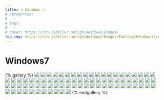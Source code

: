 ```yaml
---
title: ⭐ Windows ⭐
# categories:
#   -
# tags:
#   -
# cover: https://cdn.jsdelivr.net/gh/Weidows/Images/
top_img: https://cdn.jsdelivr.net/gh/Weidows/Images/Fantasy/Windows7/img0.jpeg
---
```


<!--
 * @Author: Weidows
 * @LastEditors: Weidows
 * @LastEditTime: 2020-10-24 22:52:53
 * @FilePath: \Weidowsd:\Game\Demo\Github\Blog\source\tags\gallery_data\Windows.md
-->

# Windows7

{% gallery %}
![](https://cdn.jsdelivr.net/gh/Weidows/Images/Fantasy/Windows7/img0.jpeg)
![](https://cdn.jsdelivr.net/gh/Weidows/Images/Fantasy/Windows7/windows7_003001.jpeg)
![](https://cdn.jsdelivr.net/gh/Weidows/Images/Fantasy/Windows7/windows7_003002.jpeg)
![](https://cdn.jsdelivr.net/gh/Weidows/Images/Fantasy/Windows7/windows7_003003.jpeg)
![](https://cdn.jsdelivr.net/gh/Weidows/Images/Fantasy/Windows7/windows7_003004.jpeg)
![](https://cdn.jsdelivr.net/gh/Weidows/Images/Fantasy/Windows7/windows7_003005.jpeg)
![](https://cdn.jsdelivr.net/gh/Weidows/Images/Fantasy/Windows7/windows7_003006.jpeg)
![](https://cdn.jsdelivr.net/gh/Weidows/Images/Fantasy/Windows7/windows7_003007.jpeg)
![](https://cdn.jsdelivr.net/gh/Weidows/Images/Fantasy/Windows7/windows7_003008.jpeg)
![](https://cdn.jsdelivr.net/gh/Weidows/Images/Fantasy/Windows7/windows7_003009.jpeg)
![](https://cdn.jsdelivr.net/gh/Weidows/Images/Fantasy/Windows7/windows7_003010.jpeg)
![](https://cdn.jsdelivr.net/gh/Weidows/Images/Fantasy/Windows7/windows7_003011.jpeg)
![](https://cdn.jsdelivr.net/gh/Weidows/Images/Fantasy/Windows7/windows7_003012.jpeg)
![](https://cdn.jsdelivr.net/gh/Weidows/Images/Fantasy/Windows7/windows7_003013.jpeg)
![](https://cdn.jsdelivr.net/gh/Weidows/Images/Fantasy/Windows7/windows7_003014.jpeg)
![](https://cdn.jsdelivr.net/gh/Weidows/Images/Fantasy/Windows7/windows7_003015.jpeg)
![](https://cdn.jsdelivr.net/gh/Weidows/Images/Fantasy/Windows7/windows7_003016.jpeg)
![](https://cdn.jsdelivr.net/gh/Weidows/Images/Fantasy/Windows7/windows7_003017.jpeg)
![](https://cdn.jsdelivr.net/gh/Weidows/Images/Fantasy/Windows7/windows7_003018.jpeg)
![](https://cdn.jsdelivr.net/gh/Weidows/Images/Fantasy/Windows7/windows7_003019.jpeg)
![](https://cdn.jsdelivr.net/gh/Weidows/Images/Fantasy/Windows7/windows7_003020.jpeg)
![](https://cdn.jsdelivr.net/gh/Weidows/Images/Fantasy/Windows7/windows7_004001.jpeg)
![](https://cdn.jsdelivr.net/gh/Weidows/Images/Fantasy/Windows7/windows7_004002.jpeg)
![](https://cdn.jsdelivr.net/gh/Weidows/Images/Fantasy/Windows7/windows7_004003.jpeg)
![](https://cdn.jsdelivr.net/gh/Weidows/Images/Fantasy/Windows7/windows7_004004.jpeg)
![](https://cdn.jsdelivr.net/gh/Weidows/Images/Fantasy/Windows7/windows7_004005.jpeg)
![](https://cdn.jsdelivr.net/gh/Weidows/Images/Fantasy/Windows7/windows7_004006.jpeg)
![](https://cdn.jsdelivr.net/gh/Weidows/Images/Fantasy/Windows7/windows7_004007.jpeg)
![](https://cdn.jsdelivr.net/gh/Weidows/Images/Fantasy/Windows7/windows7_004008.jpeg)
![](https://cdn.jsdelivr.net/gh/Weidows/Images/Fantasy/Windows7/windows7_004009.jpeg)
![](https://cdn.jsdelivr.net/gh/Weidows/Images/Fantasy/Windows7/windows7_004010.jpeg)
![](https://cdn.jsdelivr.net/gh/Weidows/Images/Fantasy/Windows7/windows7_004011.jpeg)
![](https://cdn.jsdelivr.net/gh/Weidows/Images/Fantasy/Windows7/windows7_004012.jpeg)
![](https://cdn.jsdelivr.net/gh/Weidows/Images/Fantasy/Windows7/windows7_004013.jpeg)
![](https://cdn.jsdelivr.net/gh/Weidows/Images/Fantasy/Windows7/windows7_004014.jpeg)
![](https://cdn.jsdelivr.net/gh/Weidows/Images/Fantasy/Windows7/windows7_004015.jpeg)
![](https://cdn.jsdelivr.net/gh/Weidows/Images/Fantasy/Windows7/windows7_004016.jpeg)
![](https://cdn.jsdelivr.net/gh/Weidows/Images/Fantasy/Windows7/windows7_004017.jpeg)
![](https://cdn.jsdelivr.net/gh/Weidows/Images/Fantasy/Windows7/windows7_004018.jpeg)
![](https://cdn.jsdelivr.net/gh/Weidows/Images/Fantasy/Windows7/windows7_004019.jpeg)
![](https://cdn.jsdelivr.net/gh/Weidows/Images/Fantasy/Windows7/windows7_004020.jpeg)
![](https://cdn.jsdelivr.net/gh/Weidows/Images/Fantasy/Windows7/windows7_1001.jpeg)
![](https://cdn.jsdelivr.net/gh/Weidows/Images/Fantasy/Windows7/windows7_1002.jpeg)
![](https://cdn.jsdelivr.net/gh/Weidows/Images/Fantasy/Windows7/windows7_1003.jpeg)
![](https://cdn.jsdelivr.net/gh/Weidows/Images/Fantasy/Windows7/windows7_1004.jpeg)
![](https://cdn.jsdelivr.net/gh/Weidows/Images/Fantasy/Windows7/windows7_1005.jpeg)
![](https://cdn.jsdelivr.net/gh/Weidows/Images/Fantasy/Windows7/windows7_1006.jpeg)
![](https://cdn.jsdelivr.net/gh/Weidows/Images/Fantasy/Windows7/windows7_1007.jpeg)
![](https://cdn.jsdelivr.net/gh/Weidows/Images/Fantasy/Windows7/windows7_1008.jpeg)
![](https://cdn.jsdelivr.net/gh/Weidows/Images/Fantasy/Windows7/windows7_1009.jpeg)
![](https://cdn.jsdelivr.net/gh/Weidows/Images/Fantasy/Windows7/windows7_1010.jpeg)
![](https://cdn.jsdelivr.net/gh/Weidows/Images/Fantasy/Windows7/windows7_1011.jpeg)
![](https://cdn.jsdelivr.net/gh/Weidows/Images/Fantasy/Windows7/windows7_1012.jpeg)
![](https://cdn.jsdelivr.net/gh/Weidows/Images/Fantasy/Windows7/windows7_1013.jpeg)
![](https://cdn.jsdelivr.net/gh/Weidows/Images/Fantasy/Windows7/windows7_1014.jpeg)
![](https://cdn.jsdelivr.net/gh/Weidows/Images/Fantasy/Windows7/windows7_1015.jpeg)
![](https://cdn.jsdelivr.net/gh/Weidows/Images/Fantasy/Windows7/windows7_1016.jpeg)
![](https://cdn.jsdelivr.net/gh/Weidows/Images/Fantasy/Windows7/windows7_1017.jpeg)
![](https://cdn.jsdelivr.net/gh/Weidows/Images/Fantasy/Windows7/windows7_1018.jpeg)
![](https://cdn.jsdelivr.net/gh/Weidows/Images/Fantasy/Windows7/windows7_1019.jpeg)
![](https://cdn.jsdelivr.net/gh/Weidows/Images/Fantasy/Windows7/windows7_1020.jpeg)
![](https://cdn.jsdelivr.net/gh/Weidows/Images/Fantasy/Windows7/windows7_2001.jpeg)
![](https://cdn.jsdelivr.net/gh/Weidows/Images/Fantasy/Windows7/windows7_2002.jpeg)
![](https://cdn.jsdelivr.net/gh/Weidows/Images/Fantasy/Windows7/windows7_2003.jpeg)
![](https://cdn.jsdelivr.net/gh/Weidows/Images/Fantasy/Windows7/windows7_2004.jpeg)
![](https://cdn.jsdelivr.net/gh/Weidows/Images/Fantasy/Windows7/windows7_2005.jpeg)
![](https://cdn.jsdelivr.net/gh/Weidows/Images/Fantasy/Windows7/windows7_2006.jpeg)
![](https://cdn.jsdelivr.net/gh/Weidows/Images/Fantasy/Windows7/windows7_2007.jpeg)
![](https://cdn.jsdelivr.net/gh/Weidows/Images/Fantasy/Windows7/windows7_2008.jpeg)
![](https://cdn.jsdelivr.net/gh/Weidows/Images/Fantasy/Windows7/windows7_2009.jpeg)
![](https://cdn.jsdelivr.net/gh/Weidows/Images/Fantasy/Windows7/windows7_2010.jpeg)
![](https://cdn.jsdelivr.net/gh/Weidows/Images/Fantasy/Windows7/windows7_2011.jpeg)
![](https://cdn.jsdelivr.net/gh/Weidows/Images/Fantasy/Windows7/windows7_2012.jpeg)
![](https://cdn.jsdelivr.net/gh/Weidows/Images/Fantasy/Windows7/windows7_2013.jpeg)
![](https://cdn.jsdelivr.net/gh/Weidows/Images/Fantasy/Windows7/windows7_2014.jpeg)
![](https://cdn.jsdelivr.net/gh/Weidows/Images/Fantasy/Windows7/windows7_2015.jpeg)
![](https://cdn.jsdelivr.net/gh/Weidows/Images/Fantasy/Windows7/windows7_2016.jpeg)
![](https://cdn.jsdelivr.net/gh/Weidows/Images/Fantasy/Windows7/windows7_2017.jpeg)
![](https://cdn.jsdelivr.net/gh/Weidows/Images/Fantasy/Windows7/windows7_2018.jpeg)
![](https://cdn.jsdelivr.net/gh/Weidows/Images/Fantasy/Windows7/windows7_2019.jpeg)
![](https://cdn.jsdelivr.net/gh/Weidows/Images/Fantasy/Windows7/windows7_2020.jpeg)
{% endgallery %}

